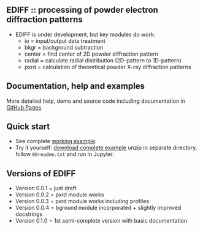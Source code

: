 EDIFF :: processing of powder electron diffraction patterns
-----------------------------------------------------------

* EDIFF is under development, but key modules do work:
    - io = input/output data treatment
	- bkgr = background subtraction
	- center = find center of 2D powder diffraction pattern
	- radial = calculate radial distribution (2D-pattern to 1D-pattern) 
	- pxrd = calculation of theoretical powder X-ray diffraction patterns

Documentation, help and examples
--------------------------------

More detailed help, demo and source code including documentation in
[GitHub Pages](https://mirekslouf.github.io/ediff/docs).

Quick start
-----------

* See complete
  [working example](https://mirekslouf.github.io/ediff/docs/examples/ex1_ediff.nb.html).
* Try it yourself:
  [download complete example](https://www.dropbox.com/scl/fo/pzio12tdj4j2c5v8usi5o/h?dl=0&rlkey=szpwqmvrdp5yeeiarfr2a5ab7)
  unzip in separate directory, follow `00readme.txt` and run in Jupyter.

Versions of EDIFF
-----------------

* Version 0.0.1 = just draft
* Version 0.0.2 = pxrd module works
* Version 0.0.3 = pxrd module works including profiles
* Version 0.0.4 = bground module incorporated + slightly improved docstrings
* Version 0.1.0 = 1st semi-complete version with basic documentation
